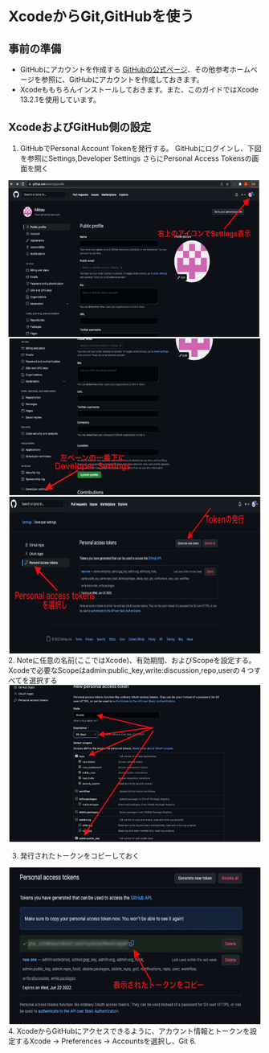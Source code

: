 
# XcodeからGit,GitHubを使う

## 事前の準備

 * GitHubにアカウントを作成する
 [GitHubの公式ページ](https://docs.github.com/ja/get-started/signing-up-for-github/signing-up-for-a-new-github-account)、その他参考ホームページを参照に、GitHubにアカウントを作成しておきます。
 * Xcodeももちろんインストールしておきます。また、このガイドではXcode 13.2.1を使用しています。

## XcodeおよびGitHub側の設定

1. GitHubでPersonal Account Tokenを発行する。 GitHubにログインし、下図を参照にSettings,Developer Settings さらにPersonal Access Tokensの画面を開く
<div align="center"><img src="git02.jpg" alt="git2" title="git2" width="500" height="312">&nbsp;<img src="git03.jpg" alt="git3" title="git2" width="500" height="312"></div>
<div align="center"><img src="git04.jpg" alt="git4" title="git4" width="500" height="312"> </div>  
2. Noteに任意の名前(ここではXcode)、有効期間、およびScopeを設定する。Xcodeで必要なScopeはadmin:public_key,write:discussion,repo,userの４つすべてを選択する
  
  
  
  <div align="center"><img src="git05.jpg" alt="git4" title="git4" width="500" height="312"> </div>                 
  
       
3. 発行されたトークンをコピーしておく
<div align="center"><img src="git06.jpg" alt="git6" title="git6" width="500" height="312"> </div>  
4. XcodeからGitHubにアクセスできるように、アカウント情報とトークンを設定するXcode -> Preferences -> Accountsを選択し、Git
6. 



